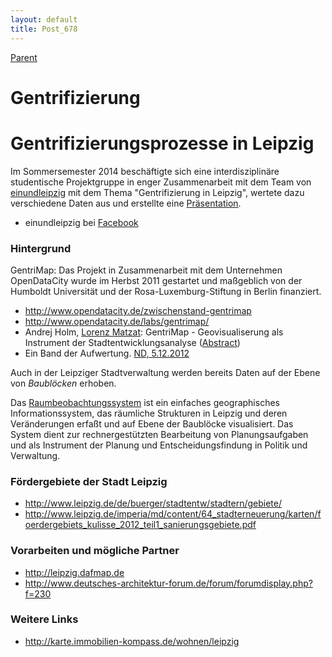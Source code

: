 ```yaml
---
layout: default
title: Post_678
---
```



[Parent](Page_0)

# Gentrifizierung

<h1>Gentrifizierungsprozesse in Leipzig</h1>
Im Sommersemester 2014 beschäftigte sich eine interdisziplinäre studentische Projektgruppe in enger Zusammenarbeit mit dem Team von <a href="http://www.einundleipzig.de/">einundleipzig</a> mit dem Thema "Gentrifizierung in Leipzig", wertete dazu verschiedene Daten aus und erstellte eine <a href="http://leipzig-data.de/Gentri-14/">Präsentation</a>.
<ul>
 	<li>einundleipzig bei <a href="http://facebook.com/einundleipzig">Facebook</a></li>
</ul>
<h3>Hintergrund</h3>
GentriMap: Das Projekt in Zusammenarbeit mit dem Unternehmen OpenDataCity wurde im Herbst 2011 gestartet und maßgeblich von der Humboldt Universität und der Rosa-Luxemburg-Stiftung in Berlin finanziert.
<ul>
 	<li><a href="http://www.opendatacity.de/zwischenstand-gentrimap">http://www.opendatacity.de/zwischenstand-gentrimap</a></li>
 	<li><a href="http://www.opendatacity.de/labs/gentrimap/">http://www.opendatacity.de/labs/gentrimap/</a></li>
 	<li>Andrej Holm, <a href="http://datenjournalist.de/lorenz-matzat">Lorenz Matzat</a>: GentriMap - Geovisualiserung als Instrument der Stadtentwicklungsanalyse (<a href="http://www.leuphana.de/conference-neighborhoods/program/abstracts/ausgangspunkt-abstracts/holm-matzat.html">Abstract</a>)</li>
 	<li>Ein Band der Aufwertung. <a href="http://www.neues-deutschland.de/artikel/806426.html">ND, 5.12.2012</a></li>
</ul>
Auch in der Leipziger Stadtverwaltung werden bereits Daten auf der Ebene von <i>Baublöcken</i> erhoben.

Das <a href="http://www.leipzig.de/bauen-und-wohnen/stadtentwicklung/raumbeobachtung-und-monitoring/">Raumbeobachtungssystem</a> ist ein einfaches geographisches Informationssystem, das räumliche Strukturen in Leipzig und deren Veränderungen erfaßt und auf Ebene der Baublöcke visualisiert. Das System dient zur rechnergestützten Bearbeitung von Planungsaufgaben und als Instrument der Planung und Entscheidungsfindung in Politik und Verwaltung.
<h3>Fördergebiete der Stadt Leipzig</h3>
<ul>
 	<li><a href="http://www.leipzig.de/de/buerger/stadtentw/stadtern/gebiete/">http://www.leipzig.de/de/buerger/stadtentw/stadtern/gebiete/</a></li>
 	<li><a href="http://www.leipzig.de/imperia/md/content/64_stadterneuerung/karten/foerdergebiets_kulisse_2012_teil1_sanierungsgebiete.pdf">http://www.leipzig.de/imperia/md/content/64_stadterneuerung/karten/foerdergebiets_kulisse_2012_teil1_sanierungsgebiete.pdf</a></li>
</ul>
<h3>Vorarbeiten und mögliche Partner</h3>
<ul>
 	<li><a href="http://leipzig.dafmap.de">http://leipzig.dafmap.de</a></li>
 	<li><a href="http://www.deutsches-architektur-forum.de/forum/forumdisplay.php?f=230">http://www.deutsches-architektur-forum.de/forum/forumdisplay.php?f=230</a></li>
</ul>
<h3>Weitere Links</h3>
<ul>
 	<li><a href="http://karte.immobilien-kompass.de/wohnen/leipzig">http://karte.immobilien-kompass.de/wohnen/leipzig</a></li>
</ul>

